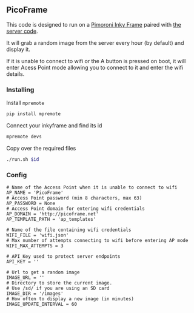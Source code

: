 ## PicoFrame

This code is designed to run on a [Pimoroni Inky Frame](https://shop.pimoroni.com/search?q=inky%20frame%20pico%20w) paired with [the server code](https://github.com/North101/pico-frame-server/).

It will grab a random image from the server every hour (by default) and display it.

If it is unable to connect to wifi or the A button is pressed on boot, it will enter Acess Point mode allowing you to connect to it and enter the wifi details.

### Installing

Install `mpremote`
```bash
pip install mpremote
```

Connect your inkyframe and find its id
```bash
mpremote devs
```

Copy over the required files
```bash
./run.sh $id
```

### Config
```
# Name of the Access Point when it is unable to connect to wifi
AP_NAME = 'PicoFrame'
# Access Point password (min 8 characters, max 63)
AP_PASSWORD = None
# Access Point domain for entering wifi credentials
AP_DOMAIN = 'http://picoframe.net'
AP_TEMPLATE_PATH = 'ap_templates'

# Name of the file containing wifi credentials
WIFI_FILE = 'wifi.json'
# Max number of attempts connecting to wifi before entering AP mode
WIFI_MAX_ATTEMPTS = 3

# API Key used to protect server endpoints
API_KEY = ''

# Url to get a random image
IMAGE_URL = ''
# Directory to store the current image.
# Use /sd/ if you are using an SD card
IMAGE_DIR = '/images'
# How often to display a new image (in minutes)
IMAGE_UPDATE_INTERVAL = 60
```
